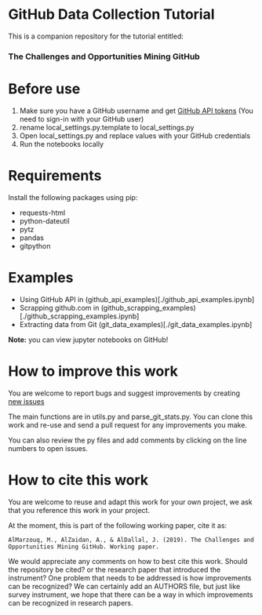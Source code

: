 # GitHub Data Collection Tutorial
This is a companion repository for the tutorial entitled:

### The Challenges and Opportunities Mining GitHub

# Before use
1. Make sure you have a GitHub username and get [GitHub API tokens](https://github.com/settings/tokens) (You need to sign-in with your GitHub user)
2. rename local_settings.py.template to local_settings.py
3. Open local_settings.py and replace values with your GitHub credentials
4. Run the notebooks locally

# Requirements
Install the following packages using pip:
- requests-html
- python-dateutil
- pytz
- pandas
- gitpython

# Examples
- Using GitHub API in (github_api_examples)[./github_api_examples.ipynb]
- Scrapping github.com in (github_scrapping_examples)[./github_scrapping_examples.ipynb]
- Extracting data from Git (git_data_examples)[./git_data_examples.ipynb]

**Note:** you can view jupyter notebooks on GitHub!

# How to improve this work

You are welcome to report bugs and suggest improvements by creating [new issues](https://github.com/qmisr/github_data_tutorial/issues/new)


The main functions are in utils.py and parse_git_stats.py. You can clone this work and re-use and send a pull request for any improvements you make.

You can also review the py files and add comments by clicking on the line numbers to open issues.

# How to cite this work

You are welcome to reuse and adapt this work for your own project, we ask that you reference this work in your project.

At the moment, this is part of the following working paper, cite it as:

```AlMarzouq, M., AlZaidan, A., & AlDallal, J. (2019). The Challenges and Opportunities Mining GitHub. Working paper.```

We would appreciate any comments on how to best cite this work. Should the repository be cited? or the research paper that introduced the instrument? One problem that needs to be addressed is how improvements can be recognized? We can certainly add an AUTHORS file, but just like survey instrument, we hope that there can be a way in which improvements can be recognized in research papers.
